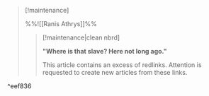 > [!maintenance] 
> 
> %%![[Ranis Athrys]]%%
> 
> > [!maintenance|clean nbrd]
> > 
> > **"Where is that slave? Here not long ago."**
> >
> > This article contains an excess of redlinks. Attention is requested to create new articles from these links.

^eef836

